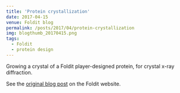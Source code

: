 ```yaml
---
title: 'Protein crystallization'
date: 2017-04-15
venue: Foldit blog
permalink: /posts/2017/04/protein-crystallization
img: blogthumb_20170415.png
tags:
  - Foldit
  - protein design
---
```


Growing a crystal of a Foldit player-designed protein, for crystal x-ray diffraction.

See the [original blog post](https://fold.it/portal/node/2003703) on the Foldit website.
